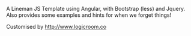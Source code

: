 A Lineman JS Template using Angular, with Bootstrap (less) and Jquery. Also provides some examples and hints for when we forget things!

Customised by http://www.logicroom.co
